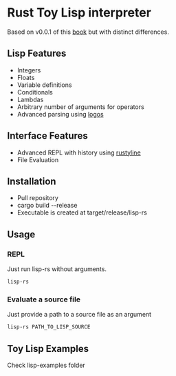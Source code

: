 # Rust Toy Lisp interpreter
Based on v0.0.1 of this [book](https://vishpat.github.io/lisp-rs/overview.html) but with distinct differences.

## Lisp Features
- Integers
- Floats
- Variable definitions
- Conditionals
- Lambdas
- Arbitrary number of arguments for operators
- Advanced parsing using [logos](https://crates.io/crates/logos)

## Interface Features
- Advanced REPL with history using [rustyline](https://crates.io/crates/rustyline)
- File Evaluation

## Installation
- Pull repository
- cargo build --release
- Executable is created at target/release/lisp-rs

## Usage
### REPL
Just run lisp-rs without arguments.

```bash
lisp-rs
```

### Evaluate a source file
Just provide a path to a source file as an argument

```bash
lisp-rs PATH_TO_LISP_SOURCE
```

## Toy Lisp Examples
Check lisp-examples folder